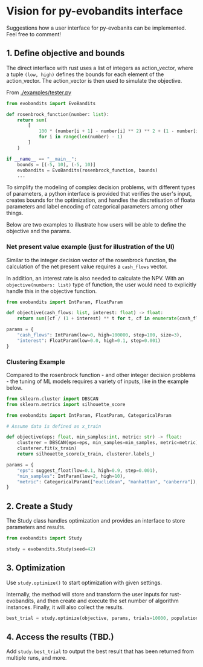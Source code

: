 # Vision for py-evobandits interface
Suggestions how a user interface for py-evobanits can be implemented. Feel free to comment!

## 1. Define objective and bounds

The direct interface with rust uses a list of integers as action_vector, where a tuple `(low, high)`
defines the bounds for each element of the action_vector. The action_vector is then used to
simulate the objective.

From [./examples/tester.py](https://github.com/EvoBandits/EvoBandits/blob/add-py-bandits-readme/examples/tester.py)

```python
from evobandits import EvoBandits

def rosenbrock_function(number: list):
    return sum(
        [
            100 * (number[i + 1] - number[i] ** 2) ** 2 + (1 - number[i]) ** 2
            for i in range(len(number) - 1)
        ]
    )

if __name__ == "__main__":
    bounds = [(-5, 10), (-5, 10)]
    evobandits = EvoBandits(rosenbrock_function, bounds)
    ...
```

To simplify the modeling of complex decision problems, with different types of parameters, a
python interface is provided that verifies the user's input, creates bounds for the optimization,
and handles the discretisation of floata parameters and label encoding of categorical parameters among other things.

Below are two examples to illustrate how users will be able to define the objective and the
params.

### Net present value example (just for illustration of the UI)

Similar to the integer decision vector of the rosenbrock function, the calculation of the net present
value requires a `cash_flows` vector.

In addition, an interest rate is also needed to calculate the NPV. With an `objective(numbers: list)`
type of function, the user would need to explicitly handle this in the objective function.

```python
from evobandits import IntParam, FloatParam

def objective(cash_flows: list, interest: float) -> float:
    return sum([cf / (1 + interest) ** t for t, cf in enumerate(cash_flows)])

params = {
    "cash_flows": IntParam(low=0, high=100000, step=100, size=3),
    "interest": FloatParam(low=0.0, high=0.1, step=0.001)
}
```

### Clustering Example

Compared to the rosenbrock function - and other integer decision problems - the tuning of
ML models requires a variety of inputs, like in the example below.

```python
from sklearn.cluster import DBSCAN
from sklearn.metrics import silhouette_score

from evobandits import IntParam, FloatParam, CategoricalParam

# Assume data is defined as x_train

def objective(eps: float, min_samples:int, metric: str) -> float:
    clusterer = DBSCAN(eps=eps, min_samples=min_samples, metric=metric)
    clusterer.fit(x_train)
    return silhouette_score(x_train, clusterer.labels_)

params = {
    "eps": suggest_float(low=0.1, high=0.9, step=0.001),
    "min_samples": IntParam(low=2, high=10),
    "metric": CategoricalParam(["euclidean", "manhattan", "canberra"]),
}
```

## 2. Create a Study

The Study class handles optimization and provides an interface to store parameters and results.

```python
from evobandits import Study

study = evobandits.Study(seed=42)
```

## 3. Optimization

Use `study.optimize()` to start optimization with given settings.

Internally, the method will store and transform the user inputs for rust-evobandits, and then create
and execute the set number of algorithm instances. Finally, it will also collect the results.

```python
best_trial = study.optimize(objective, params, trials=10000, population_size=100, ...)
```

## 4. Access the results (TBD.)

Add `study.best_trial` to output the best result that has been returned from multiple runs, and more.
